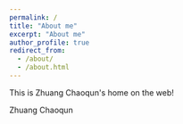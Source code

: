 ```yaml
---
permalink: /
title: "About me"
excerpt: "About me"
author_profile: true
redirect_from: 
  - /about/
  - /about.html
---
```


This is Zhuang Chaoqun's home on the web!

Zhuang Chaoqun
